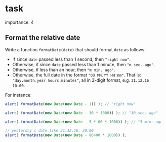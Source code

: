 # task

importance: 4

## Format the relative date

Write a function `formatDate(date)` that should format `date` as follows:

* If since `date` passed less than 1 second, then `"right now"`.
* Otherwise, if since `date` passed less than 1 minute, then `"n sec. ago"`.
* Otherwise, if less than an hour, then `"m min. ago"`.
* Otherwise, the full date in the format `"DD.MM.YY HH:mm"`. That is: `"day.month.year hours:minutes"`, all in 2-digit format, e.g. `31.12.16 10:00`.

For instance:

```javascript
alert( formatDate(new Date(new Date - 1)) ); // "right now"

alert( formatDate(new Date(new Date - 30 * 1000)) ); // "30 sec. ago"

alert( formatDate(new Date(new Date - 5 * 60 * 1000)) ); // "5 min. ago"

// yesterday's date like 31.12.16, 20:00
alert( formatDate(new Date(new Date - 86400 * 1000)) );
```

